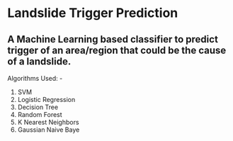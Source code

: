 
# Landslide Trigger Prediction

## A Machine Learning based classifier to predict trigger of an area/region that could be the cause of a landslide.

Algorithms Used: -
1. SVM
2.	Logistic Regression
3.	Decision Tree
4.	Random Forest
5.	K Nearest Neighbors
6.	Gaussian Naive Baye
